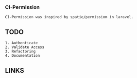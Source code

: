### CI-Permission
    CI-Permission was inspired by spatie/permission in laravel.

## TODO
    1. Authenticate
    2. Validate Access
    3. Refactoring
    4. Documentation

## LINKS

